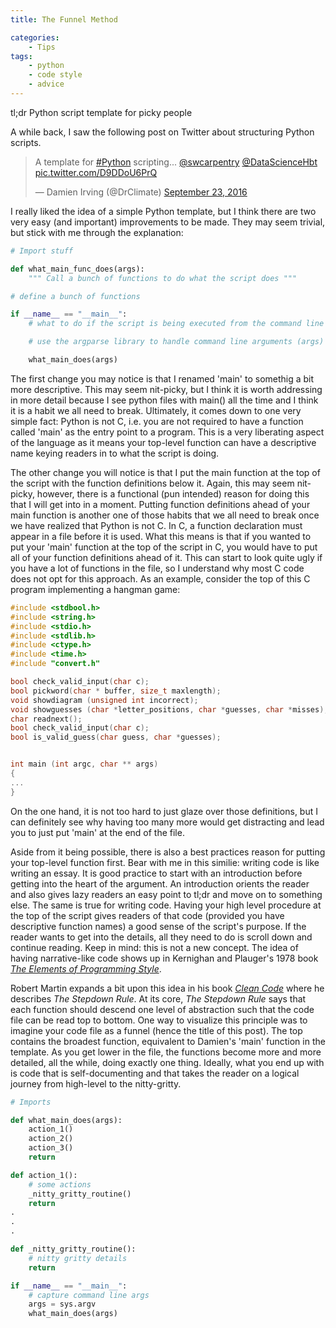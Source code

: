```yaml
---
title: The Funnel Method

categories:
    - Tips
tags:
    - python
    - code style
    - advice
---
```


tl;dr Python script template for picky people

A while back, I saw the following post on Twitter about structuring Python scripts. 

<blockquote class="twitter-tweet" data-lang="en"><p lang="en" dir="ltr">A template for <a href="https://twitter.com/hashtag/Python?src=hash">#Python</a> scripting... <a href="https://twitter.com/swcarpentry">@swcarpentry</a> <a href="https://twitter.com/DataScienceHbt">@DataScienceHbt</a> <a href="https://t.co/D9DDoU6PrQ">pic.twitter.com/D9DDoU6PrQ</a></p>&mdash; Damien Irving (@DrClimate) <a href="https://twitter.com/DrClimate/status/779163490883731456">September 23, 2016</a></blockquote>
<script async src="//platform.twitter.com/widgets.js" charset="utf-8"></script>

I really liked the idea of a simple Python template, but I think there are two very easy (and important) improvements to be made. They may seem trivial, but stick with me through the explanation:

```python
# Import stuff

def what_main_func_does(args):
	""" Call a bunch of functions to do what the script does """

# define a bunch of functions

if __name__ == "__main__":
	# what to do if the script is being executed from the command line (instead of being imported)

	# use the argparse library to handle command line arguments (args)

	what_main_does(args)
```

The first change you may notice is that I renamed 'main' to somethig a bit more descriptive. This may seem nit-picky, but I think it is worth addressing in more detail because I see python files with main() all the time and I think it is a habit we all need to break. Ultimately, it comes down to one very simple fact: Python is not C, i.e. you are not required to have a function called 'main' as the entry point to a program. This is a very liberating aspect of the language as it means your top-level function can have a descriptive name keying readers in to what the script is doing.

The other change you will notice is that I put the main function at the top of the script with the function definitions below it. Again, this may seem nit-picky, however, there is a functional (pun intended) reason for doing this that I will get into in a moment. Putting function definitions ahead of your main function is another one of those habits that we all need to break once we have realized that Python is not C. In C, a function declaration must appear in a file before it is used. What this means is that if you wanted to put your 'main' function at the top of the script in C, you would have to put all of your function definitions ahead of it. This can start to look quite ugly if you have a lot of functions in the file, so I understand why most C code does not opt for this approach. As an example, consider the top of this C program implementing a hangman game:

```c
#include <stdbool.h>
#include <string.h>
#include <stdio.h>
#include <stdlib.h>
#include <ctype.h>
#include <time.h>
#include "convert.h"

bool check_valid_input(char c);
bool pickword(char * buffer, size_t maxlength);
void showdiagram (unsigned int incorrect);
void showguesses (char *letter_positions, char *guesses, char *misses);
char readnext();
bool check_valid_input(char c);
bool is_valid_guess(char guess, char *guesses);


int main (int argc, char ** args)
{
...
}
```

On the one hand, it is not too hard to just glaze over those definitions, but I can definitely see why having too many more would get distracting and lead you to just put 'main' at the end of the file.

Aside from it being possible, there is also a best practices reason for putting  your top-level function first. Bear with me in this similie: writing code is like writing an essay. It is good practice to start with an introduction before getting into the heart of the argument. An introduction orients the reader and also gives lazy readers an easy point to tl;dr and move on to something else. The same is true for writing  code. Having your high level procedure at the top of the script gives readers of that code (provided you have descriptive function names) a good sense of the script's purpose. If the reader wants to get into the details, all they need to do is scroll down and continue reading. Keep in mind: this is not a new concept. The idea of having narrative-like code shows up in Kernighan and Plauger's 1978 book [*The Elements of Programming Style*](https://en.wikipedia.org/wiki/The_Elements_of_Programming_Style). 

Robert Martin expands a bit upon this idea in his book [*Clean Code*](https://www.amazon.com/Clean-Code-Handbook-Software-Craftsmanship/dp/0132350882/ref=sr_1_1?ie=UTF8&qid=1477935335&sr=8-1&keywords=clean+code) where he describes *The Stepdown Rule*. At its core, *The Stepdown Rule* says that each function should descend one level of abstraction such that the code file can be read top to bottom. One way to visualize this principle was to imagine your code file as a funnel (hence the title of this post). The top contains the broadest function, equivalent to Damien's 'main' function in the template. As you get lower in the file, the functions become more and more detailed, all the while, doing exactly one thing. Ideally, what you end up with is code that is self-documenting and that takes the reader on a logical journey from high-level to the nitty-gritty.


```python
# Imports

def what_main_does(args):
    action_1()
    action_2()
    action_3()
    return

def action_1():
    # some actions
    _nitty_gritty_routine()
    return
.
.
.

def _nitty_gritty_routine():
    # nitty gritty details
    return

if __name__ == "__main__":
    # capture command line args
    args = sys.argv
    what_main_does(args)

```
